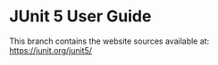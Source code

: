 # JUnit 5 User Guide

This branch contains the website sources available at:
https://junit.org/junit5/
